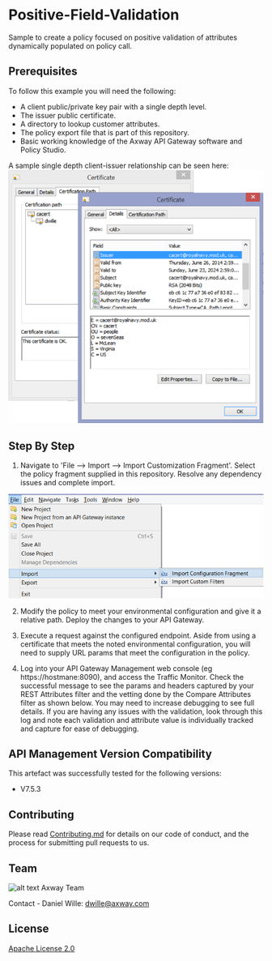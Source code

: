 # Positive-Field-Validation
Sample to create a policy focused on positive validation of attributes dynamically populated on policy call.

## Prerequisites

To follow this example you will need the following:

- A client public/private key pair with a single depth level.
- The issuer public certificate.
- A directory to lookup customer attributes.
- The policy export file that is part of this repository.
- Basic working knowledge of the Axway API Gateway software and Policy Studio.

A sample single depth client-issuer relationship can be seen here:
![alt text](https://github.com/Axway-API-Management-Plus/PKI_Client_Mutual_Auth/blob/master/example/src/certificateChain.png "Certificate and Issuer")

## Step By Step

1. Navigate to 'File --> Import --> Import Customization Fragment'. Select the policy fragment supplied in this repository. Resolve any dependency issues and complete import.

![alt text](https://github.com/Axway-API-Management-Plus/PKI_Client_Mutual_Auth/blob/master/example/src/importFrag.png "Import Policy Fragment")

2. Modify the policy to meet your environmental configuration and give it a relative path. Deploy the changes to your API Gateway.

3. Execute a request against the configured endpoint. Aside from using a certificate that meets the noted environmental configuration, you will need to supply URL params that meet the configuration in the policy.

4. Log into your API Gateway Management web console (eg https://hostmane:8090), and access the Traffic Monitor. Check the successful message to see the params and headers captured by your REST Attributes filter and the vetting done by the Compare Attributes filter as shown below. You may need to increase debugging to see full details. If you are having any issues with the validation, look through this log and note each validation and attribute value is individually tracked and capture for ease of debugging.

## API Management Version Compatibility
This artefact was successfully tested for the following versions:
- V7.5.3

## Contributing

Please read [Contributing.md](https://github.com/Axway-API-Management/Common/blob/master/Contributing.md) for details on our code of conduct, and the process for submitting pull requests to us.


## Team

![alt text][Axwaylogo] Axway Team

[Axwaylogo]: https://github.com/Axway-API-Management/Common/blob/master/img/AxwayLogoSmall.png  "Axway logo"

Contact - Daniel Wille: dwille@axway.com


## License
[Apache License 2.0](/LICENSE)
